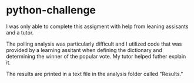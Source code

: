 # python-challenge

I was only able to complete this assigment with help from leaning assisants and a tutor.

The polling analysis was particularly difficult and I utilized code that was provided by a learning assitant when defining the dictionary and determining the winner of the popular vote. My tutor helped futher explain it. 

The results are printed in a text file in the analysis folder called "Results."
